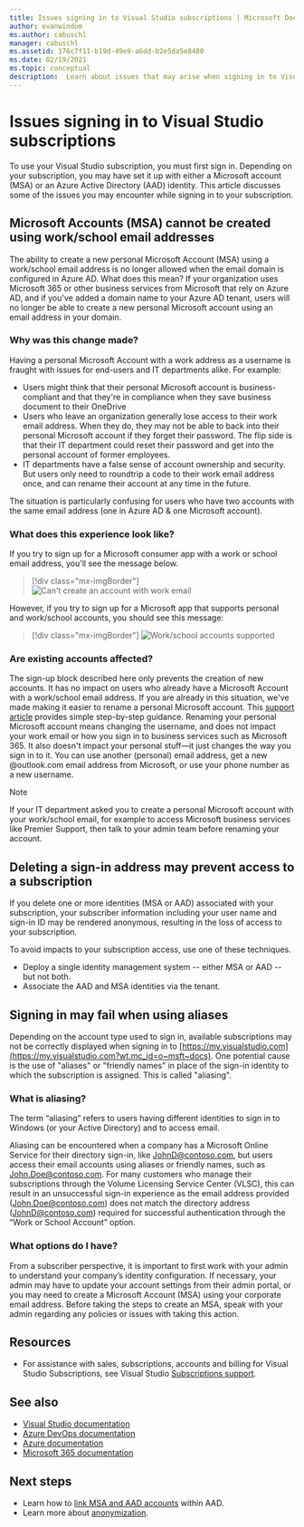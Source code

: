 ```yaml
---
title: Issues signing in to Visual Studio subscriptions | Microsoft Docs
author: evanwindom
ms.author: cabuschl
manager: cabuschl
ms.assetid: 176c7f11-b19d-49e9-a6dd-b2e5da5e8480
ms.date: 02/19/2021
ms.topic: conceptual
description:  Learn about issues that may arise when signing in to Visual Studio subscriptions
---
```


# Issues signing in to Visual Studio subscriptions
To use your Visual Studio subscription, you must first sign in.  Depending on your subscription, you may have set it up with either a Microsoft account (MSA) or an Azure Active Directory (AAD) identity.  This article discusses some of the issues you may encounter while signing in to your subscription.

## Microsoft Accounts (MSA) cannot be created using work/school email addresses
The ability to create a new personal Microsoft Account (MSA) using a work/school email address is no longer allowed when the email domain is configured in Azure AD. What does this mean? If your organization uses Microsoft 365 or other business services from Microsoft that rely on Azure AD, and if you've added a domain name to your Azure AD tenant, users will no longer be able to create a new personal Microsoft account using an email address in your domain.

### Why was this change made?
Having a personal Microsoft Account with a work address as a username is fraught with issues for end-users and IT departments alike. For example:
- Users might think that their personal Microsoft account is business-compliant and that they're in compliance when they save business document to their OneDrive
- Users who leave an organization generally lose access to their work email address. When they do, they may not be able to back into their personal Microsoft account if they forget their password. The flip side is that their IT department could reset their password and get into the personal account of former employees.
- IT departments have a false sense of account ownership and security. But users only need to roundtrip a code to their work email address once, and can rename their account at any time in the future.

The situation is particularly confusing for users who have two accounts with the same email address (one in Azure AD & one Microsoft account).

### What does this experience look like?
If you try to sign up for a Microsoft consumer app with a work or school email address, you'll see the message below.

   > [!div class="mx-imgBorder"]
   > ![Can't create an account with work email](_img/sign-in-issues/cannot-use-work-email.png "Provide a username and password to create your account.")

However, if you try to sign up for a Microsoft app that supports personal and work/school accounts, you should see this message:

   > [!div class="mx-imgBorder"]
   > ![Work/school accounts supported](_img/sign-in-issues/existing-account.png "You can't sign up here with a work or school email address...")

### Are existing accounts affected?
The sign-up block described here only prevents the creation of new accounts. It has no impact on users who already have a Microsoft Account with a work/school email address. If you are already in this situation, we've made making it easier to rename a personal Microsoft account. This [support article](https://windows.microsoft.com/en-US/Windows/rename-personal-microsoft-account) provides simple step-by-step guidance. Renaming your personal Microsoft account means changing the username, and does not impact your work email or how you sign in to business services such as Microsoft 365. It also doesn't impact your personal stuff—it just changes the way you sign in to it. You can use another (personal) email address, get a new @outlook.com email address from Microsoft, or use your phone number as a new username.

> [!NOTE]
> If your IT department asked you to create a personal Microsoft account with your work/school email, for example to access Microsoft business services like Premier Support, then talk to your admin team before renaming your account.

## Deleting a sign-in address may prevent access to a subscription
If you delete one or more identities (MSA or AAD) associated with your subscription, your subscriber information including your user name and sign-in ID may be rendered anonymous, resulting in the loss of access to your subscription.

To avoid impacts to your subscription access, use one of these techniques.
- Deploy a single identity management system -- either MSA or AAD -- but not both.
- Associate the AAD and MSA identities via the tenant.

## Signing in may fail when using aliases
Depending on the account type used to sign in, available subscriptions may not be correctly displayed when signing in to [https://my.visualstudio.com](https://my.visualstudio.com?wt.mc_id=o~msft~docs). One potential cause is the use of "aliases" or "friendly names" in place of the sign-in identity to which the subscription is assigned. This is called "aliasing".

### What is aliasing?
The term “aliasing” refers to users having different identities to sign in to Windows (or your Active Directory) and to access email.

Aliasing can be encountered when a company has a Microsoft Online Service for their directory sign-in, like JohnD@contoso.com, but users access their email accounts using aliases or friendly names, such as John.Doe@contoso.com. For many customers who manage their subscriptions through the Volume Licensing Service Center (VLSC), this can result in an unsuccessful sign-in experience as the email address provided (John.Doe@contoso.com) does not match the directory address (JohnD@contoso.com) required for successful authentication through the “Work or School Account” option.

### What options do I have?
From a subscriber perspective, it is important to first work with your admin to understand your company’s identity configuration. If necessary, your admin may have to update your account settings from their admin portal, or you may need to create a Microsoft Account (MSA) using your corporate email address. Before taking the steps to create an MSA, speak with your admin regarding any policies or issues with taking this action.

## Resources
- For assistance with sales, subscriptions, accounts and billing for Visual Studio Subscriptions, see Visual Studio [Subscriptions support](https://aka.ms/vssubscriberhelp). 

## See also
- [Visual Studio documentation](/visualstudio/)
- [Azure DevOps documentation](/azure/devops/)
- [Azure documentation](/azure/)
- [Microsoft 365 documentation](/microsoft-365/)

## Next steps
- Learn how to [link MSA and AAD accounts](/azure/active-directory/b2b/add-users-administrator) within AAD.
- Learn more about [anonymization](anonymization.md).